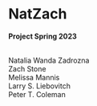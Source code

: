 # NatZach

**Project Spring 2023**
<br>
<br>

    
Natalia Wanda Zadrozna
<br>
Zach Stone
<br>
Melissa Mannis
<br>
Larry S. Liebovitch
<br>
Peter T. Coleman
